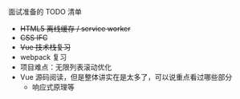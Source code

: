 面试准备的 TODO 清单
* ~~HTML5 离线缓存 / service worker~~
* ~~CSS IFC~~
* ~~Vue 技术栈复习~~
* webpack 复习
* 项目难点：无限列表滚动优化
* Vue 源码阅读，但是整体讲实在是太多了，可以说重点看过哪些部分
  * 响应式原理等